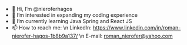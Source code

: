 - 👋 Hi, I’m @nieroferhagos
- 👀 I’m interested in expanding my coding experience
- 🌱 I’m currently learning Java Spring and React JS
- 📫 How to reach me: \n
  LinkedIn: https://www.linkedin.com/in/roman-nierofer-hagos-1b8b9a137/ \n
  E-mail: roman_nierofer@yahoo.com

<!---
nieroferhagos/nieroferhagos is a ✨ special ✨ repository because its `README.md` (this file) appears on your GitHub profile.
You can click the Preview link to take a look at your changes.
--->
